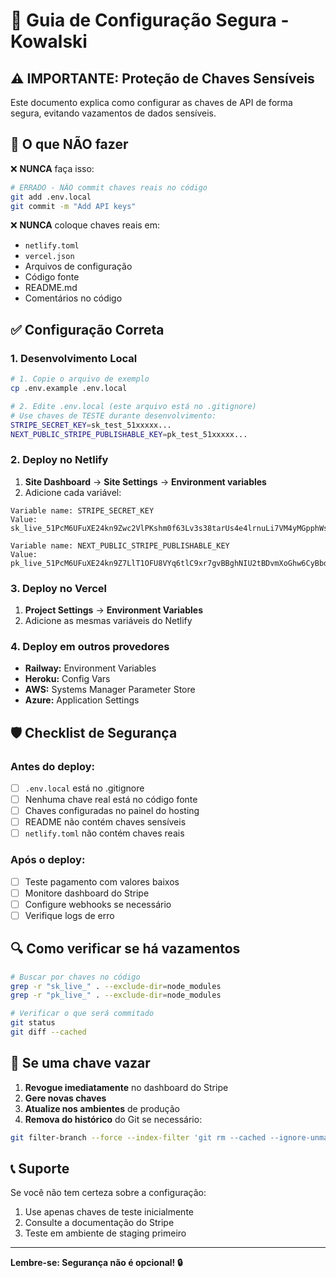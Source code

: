 # 🔐 Guia de Configuração Segura - Kowalski

## ⚠️ IMPORTANTE: Proteção de Chaves Sensíveis

Este documento explica como configurar as chaves de API de forma segura, evitando vazamentos de dados sensíveis.

## 🚫 O que NÃO fazer

❌ **NUNCA** faça isso:
```bash
# ERRADO - NÃO commit chaves reais no código
git add .env.local
git commit -m "Add API keys"
```

❌ **NUNCA** coloque chaves reais em:
- `netlify.toml`
- `vercel.json`
- Arquivos de configuração
- Código fonte
- README.md
- Comentários no código

## ✅ Configuração Correta

### 1. Desenvolvimento Local

```bash
# 1. Copie o arquivo de exemplo
cp .env.example .env.local

# 2. Edite .env.local (este arquivo está no .gitignore)
# Use chaves de TESTE durante desenvolvimento:
STRIPE_SECRET_KEY=sk_test_51xxxxx...
NEXT_PUBLIC_STRIPE_PUBLISHABLE_KEY=pk_test_51xxxxx...
```

### 2. Deploy no Netlify

1. **Site Dashboard** → **Site Settings** → **Environment variables**
2. Adicione cada variável:

```
Variable name: STRIPE_SECRET_KEY
Value: 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

Variable name: NEXT_PUBLIC_STRIPE_PUBLISHABLE_KEY  
Value: pk_live_51PcM6UFuXE24kn9Z7LlT1OFU8VYq6tlC9xr7gvBBghNIU2tBDvmXoGhw6CyBbd6pNNxX1tukbitK8ze73zphX5NU00gzrEepVS
```

### 3. Deploy no Vercel

1. **Project Settings** → **Environment Variables**
2. Adicione as mesmas variáveis do Netlify

### 4. Deploy em outros provedores

- **Railway:** Environment Variables
- **Heroku:** Config Vars
- **AWS:** Systems Manager Parameter Store
- **Azure:** Application Settings

## 🛡️ Checklist de Segurança

### Antes do deploy:
- [ ] `.env.local` está no .gitignore
- [ ] Nenhuma chave real está no código fonte
- [ ] Chaves configuradas no painel do hosting
- [ ] README não contém chaves sensíveis
- [ ] `netlify.toml` não contém chaves reais

### Após o deploy:
- [ ] Teste pagamento com valores baixos
- [ ] Monitore dashboard do Stripe
- [ ] Configure webhooks se necessário
- [ ] Verifique logs de erro

## 🔍 Como verificar se há vazamentos

```bash
# Buscar por chaves no código
grep -r "sk_live_" . --exclude-dir=node_modules
grep -r "pk_live_" . --exclude-dir=node_modules

# Verificar o que será commitado
git status
git diff --cached
```

## 🚨 Se uma chave vazar

1. **Revogue imediatamente** no dashboard do Stripe
2. **Gere novas chaves**
3. **Atualize nos ambientes** de produção
4. **Remova do histórico** do Git se necessário:
```bash
git filter-branch --force --index-filter 'git rm --cached --ignore-unmatch .env.local' --prune-empty --tag-name-filter cat -- --all
```

## 📞 Suporte

Se você não tem certeza sobre a configuração:
1. Use apenas chaves de teste inicialmente
2. Consulte a documentação do Stripe
3. Teste em ambiente de staging primeiro

---

**Lembre-se: Segurança não é opcional! 🔒**
